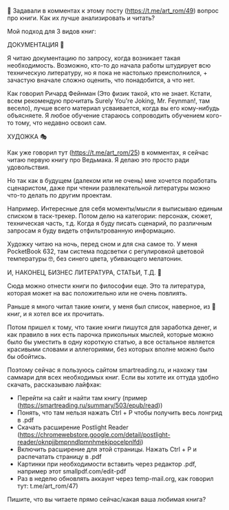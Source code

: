 📕 Задавали в комментах к этому посту (https://t.me/art_rom/49) вопрос про книги. Как их лучше анализировать и читать?

Мой подход для 3 видов книг:


ДОКУМЕНТАЦИЯ 📖

Я читаю документацию по запросу, когда возникает такая необходимость. Возможно, кто-то до начала работы штудирует всю техническую литературу, но я пока не настолько преисполнился, + зачастую вначале сложно оценить, что понадобится, а что нет.

Как говорил Ричард Фейнман (Это физик такой, кто не знает. Кстати, всем рекомендую прочитать Surely You're Joking, Mr. Feynman!, там весело), лучше всего материал усваивается, когда вы его кому-нибудь объясняете. Я любое обучение стараюсь сопроводить обучением кого-то тому, что недавно освоил сам.


ХУДОЖКА 🎭

Как уже говорил тут (https://t.me/art_rom/25) в комментах, я сейчас читаю первую книгу про Ведьмака. Я делаю это просто ради удовольствия. 

Но так как в будущем (далеком или не очень) мне хочется поработать сценаристом, даже при чтении развлекательной литературы можно что-то делать по другим проектам. 

Например. Интересные для себя моменты/мысли я выписываю единым списком в таск-трекер. Потом делю на категории: персонаж, сюжет, техническая часть, т.д. Когда я буду писать сценарий, по различным запросам я буду видеть отфильтрованную информацию.

Художку читаю на ночь, перед сном и для сна самое то. У меня PocketBook 632, там система подсветки с регулировкой цветовой температуры 🤓, без синего цвета, убивающего мелатонин.


И, НАКОНЕЦ, БИЗНЕС ЛИТЕРАТУРА, СТАТЬИ, Т.Д. 💼

Сюда можно отнести книги по философии еще. Это та литература, которая может на вас положительно или не очень повлиять.

Раньше я много читал такие книги, у меня был список, наверное, из 💯 книг, и я хотел все их прочитать. 

Потом пришел к тому, что такие книги пишутся для заработка денег, и как правило в них есть парочка прикольных мыслей, которые можно было бы уместить в одну короткую статью, а все остальное является красивыми словами и аллегориями, без которых вполне можно было бы обойтись.

Поэтому сейчас я пользуюсь сайтом smartreading.ru, и нахожу там саммари для всех необходимых книг. Если вы хотите их оттуда удобно скачать, рассказываю лайфхак:

- Перейти на сайт и найти там книгу (пример (https://smartreading.ru/summary/503/epub/read))
- Понять, что там нельзя нажать Ctrl + P чтобы получить весь лонгрид в .pdf
- Скачать расширение Postlight Reader (https://chromewebstore.google.com/detail/postlight-reader/oknpjjbmpnndlpmnhmekjpocelpnlfdi)
- Включить расширение для этой страницы. Нажать Ctrl + P и распечатать страницу в .pdf
- Картинки при необходимости вставить через редактор .pdf, например этот smallpdf.com/edit-pdf
- Раз в неделю обновлять аккаунт через temp-mail.org, как говорил тут: t.me/art_rom/47)


Пишите, что вы читаете прямо сейчас/какая ваша любимая книга?
